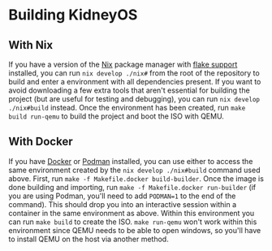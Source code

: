# Building KidneyOS

## With Nix

If you have a version of the [Nix](https://nixos.org) package manager with [flake support](https://nixos.org/manual/nix/unstable/command-ref/new-cli/nix3-flake.html) installed, you can run `nix develop ./nix#` from the root of the repository to build and enter a environment with all dependencies present. If you want to avoid downloading a few extra tools that aren't essential for building the project (but are useful for testing and debugging), you can run `nix develop ./nix#build` instead. Once the environment has been created, run `make build run-qemu` to build the project and boot the ISO with QEMU.

## With Docker

If you have [Docker](https://www.docker.com) or [Podman](https://podman.io) installed, you can use either to access the same environment created by the `nix develop ./nix#build` command used above. First, run `make -f Makefile.docker build-builder`. Once the image is done building and importing, run `make -f Makefile.docker run-builder` (if you are using Podman, you'll need to add `PODMAN=1` to the end of the command). This should drop you into an interactive session within a container in the same environment as above. Within this environment you can run `make build` to create the ISO. `make run-qemu` won't work within this environment since QEMU needs to be able to open windows, so you'll have to install QEMU on the host via another method.
